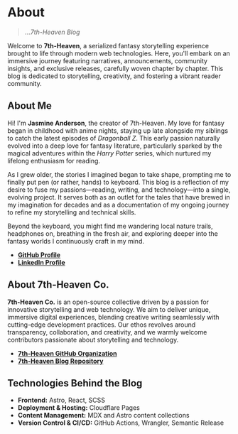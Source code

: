 # About
> *...7th-Heaven Blog*

Welcome to **7th-Heaven**, a serialized fantasy storytelling experience brought to life through modern web technologies. Here, you'll embark on an immersive journey featuring narratives, announcements, community insights, and exclusive releases, carefully woven chapter by chapter. This blog is dedicated to storytelling, creativity, and fostering a vibrant reader community.

## About Me

Hi! I'm **Jasmine Anderson**, the creator of 7th-Heaven. My love for fantasy began in childhood with anime nights, staying up late alongside my siblings to catch the latest episodes of *Dragonball Z*. This early passion naturally evolved into a deep love for fantasy literature, particularly sparked by the magical adventures within the *Harry Potter* series, which nurtured my lifelong enthusiasm for reading.

As I grew older, the stories I imagined began to take shape, prompting me to finally put pen (or rather, hands) to keyboard. This blog is a reflection of my desire to fuse my passions—reading, writing, and technology—into a single, evolving project. It serves both as an outlet for the tales that have brewed in my imagination for decades and as a documentation of my ongoing journey to refine my storytelling and technical skills.

Beyond the keyboard, you might find me wandering local nature trails, headphones on, breathing in the fresh air, and exploring deeper into the fantasy worlds I continuously craft in my mind.

- **[GitHub Profile](https://github.com/jazicorn)**
- **[LinkedIn Profile](https://www.linkedin.com/in/jasmine-anderson-dev/)**

## About 7th-Heaven Co.

**7th-Heaven Co.** is an open-source collective driven by a passion for innovative storytelling and web technology. We aim to deliver unique, immersive digital experiences, blending creative writing seamlessly with cutting-edge development practices. Our ethos revolves around transparency, collaboration, and creativity, and we warmly welcome contributors passionate about storytelling and technology.

- **[7th-Heaven GitHub Organization](https://github.com/7th-heaven-co)**
- **[7th-Heaven Blog Repository](https://github.com/7th-heaven-co/blog)**

## Technologies Behind the Blog

- **Frontend:** Astro, React, SCSS
- **Deployment & Hosting:** Cloudflare Pages
- **Content Management:** MDX and Astro content collections
- **Version Control & CI/CD:** GitHub Actions, Wrangler, Semantic Release

